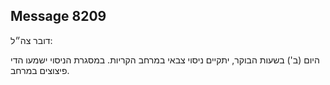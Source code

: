## Message 8209

דובר צה״ל:

היום (ב') בשעות הבוקר, יתקיים ניסוי צבאי במרחב הקריות.
במסגרת הניסוי ישמעו הדי פיצוצים במרחב.

